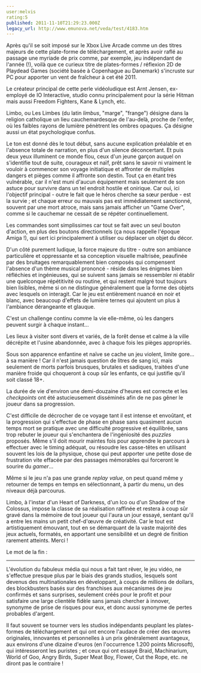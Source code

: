 ```yaml
---
user:melvis
rating:5
published: 2011-11-10T21:29:23.000Z
legacy_url: http://www.emunova.net/veda/test/4183.htm
---
```

Après qu'il se soit imposé sur le Xbox Live Arcade comme un des titres majeurs de cette plate-forme de téléchargement, et après avoir raflé au passage une myriade de prix comme, par exemple, jeu indépendant de l'année (!), voilà que ce curieux titre de plates-formes / réflexion 2D de Playdead Games (société basée à Copenhague au Danemark) s'incruste sur PC pour apporter un vent de fraîcheur à cet été 2011\.  

Le créateur principal de cette perle vidéoludique est Arnt Jensen, ex-employé de IO Interactive, studio connu principalement pour la série Hitman mais aussi Freedom Fighters, Kane & Lynch, etc.  

  

Limbo, ou Les Limbes (du latin _limbus_, "marge", "frange") désigne dans la religion catholique un lieu cauchemardesque de l'au-delà, proche de l'enfer, où les faibles rayons de lumière pénètrent les ombres opaques. Ça désigne aussi un état psychologique confus.  

  

Le ton est donné dès le tout début, sans aucune explication préalable et en l'absence totale de narration, en plus d'un silence déconcertant. Et puis deux yeux illuminent ce monde flou, ceux d'un jeune garçon auquel on s'identifie tout de suite, courageux et naïf, prêt sans le savoir ni vraiment le vouloir à commencer son voyage initiatique et affronter de multiples dangers et pièges comme il affronte son destin. Tout ça en étant très vulnérable, car il n'est muni d'aucun équipement mais seulement de son astuce pour survivre dans un tel endroit hostile et onirique. Car oui, ici l'objectif principal - outre le fait que le héros cherche sa sœur perdue - est la survie ; et chaque erreur ou mauvais pas est immédiatement sanctionné, souvent par une mort atroce, mais sans jamais afficher un "Game Over", comme si le cauchemar ne cessait de se répéter continuellement.  

  

Les commandes sont simplissimes car tout se fait avec un seul bouton d'action, en plus des boutons directionnels (ça nous rappelle l'époque Amiga !), qui sert ici principalement à utiliser ou déplacer un objet du décor.  

  

D'un côté purement ludique, la force majeure du titre - outre son ambiance particulière et oppressante et sa conception visuelle maîtrisée, peaufinée par des bruitages remarquablement bien composés qui compensent l'absence d'un thème musical prononcé - réside dans les énigmes bien réfléchies et ingénieuses, qui se suivent sans jamais se ressembler ni établir une quelconque répétitivité ou routine, et qui restent malgré tout toujours bien lisibles, même si on ne distingue généralement que la forme des objets avec lesquels on interagit. Car le jeu est entièrement nuancé en noir et blanc, avec beaucoup d'effets de lumière ternes qui ajoutent un plus à l'ambiance dérangeante et glauque.  

  

C'est un challenge continu comme la vie elle-même, où les dangers peuvent surgir à chaque instant...  

Les lieux à visiter sont divers et variés, de la forêt dense et calme à la ville décrépite et l'usine abandonnée, avec à chaque fois les pièges appropriés.  

Sous son apparence enfantine et naïve se cache un jeu violent, limite gore... à sa manière ! Car il n'est jamais question de litres de sang ici, mais seulement de morts parfois brusques, brutales et sadiques, traitées d'une manière froide qui choqueront à coup sûr les enfants, ce qui justifie qu'il soit classé 18+.  

  

La durée de vie d'environ une demi-douzaine d'heures est correcte et les _checkpoints_ ont été astucieusement disséminés afin de ne pas gêner le joueur dans sa progression.  

C'est difficile de décrocher de ce voyage tant il est intense et envoûtant, et la progression qui s'effectue de phase en phase sans quasiment aucun temps mort se pratique avec une difficulté progressive et équilibrée, sans trop rebuter le joueur qui s'enchantera de l'ingéniosité des _puzzles_ proposés. Même s'il doit mourir maintes fois pour apprendre le parcours à effectuer avec le timing adéquat, ou résoudre les casse-têtes en utilisant souvent les lois de la physique, chose qui peut apporter une petite dose de frustration vite effacée par des passages mémorables qui forceront le sourire du _gamer_...  

Même si le jeu n'a pas une grande _replay value_, on peut quand même y retourner de temps en temps en sélectionnant, à partir du menu, un des niveaux déjà parcourus.  

  

Limbo, à l'instar d'un Heart of Darkness, d'un Ico ou d'un Shadow of the Colossus, impose la classe de sa réalisation raffinée et restera à coup sûr gravé dans la mémoire de tout joueur qui l'aura un jour essayé, sentant qu'il a entre les mains un petit chef-d'œuvre de créativité. Car le tout est artistiquement émouvant, tout en se démarquant de la vaste majorité des jeux actuels, formatés, en apportant une sensibilité et un degré de finition rarement atteints. Merci !  

  

Le mot de la fin :  

-------------------  

L'évolution du fabuleux média qui nous a fait tant rêver, le jeu vidéo, ne s'effectue presque plus par le biais des grands studios, lesquels sont devenus des multinationales en développant, à coups de millions de dollars, des blockbusters basés sur des franchises aux mécanismes de jeu confirmés et sans surprises, seulement créés pour le profit et pour satisfaire une large clientèle fidèle sans jamais chercher à innover, synonyme de prise de risques pour eux, et donc aussi synonyme de pertes probables d'argent.  

Il faut souvent se tourner vers les studios indépendants peuplant les plates-formes de téléchargement et qui ont encore l'audace de créer des œuvres originales, innovantes et personnelles à un prix généralement avantageux, aux environs d'une dizaine d'euros (en l'occurrence 1.200 points Microsoft), qui intéresseront les puristes ; et ceux qui ont essayé Braid, Machinarium, World of Goo, Angry Birds, Super Meat Boy, Flower, Cut the Rope, etc. ne diront pas le contraire !